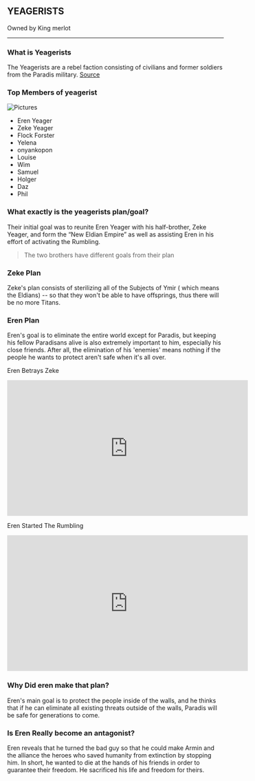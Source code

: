 ## YEAGERISTS
Owned by King merlot

---

### What is Yeagerists
The Yeagerists are a rebel faction consisting of civilians and former soldiers from the Paradis military. 
[Source](https://duniagames.co.id/discover/article/apa-itu-yeagerist-dan-siapa-saja-anggotanya/en)

### Top Members of yeagerist

![Pictures](https://static.wikia.nocookie.net/shingekinokyojin/images/b/bc/Yeagerists.png/revision/latest?cb=20181109003415)

- Eren Yeager
- Zeke Yeager
- Flock Forster
- Yelena
- onyankopon
- Louise
- Wim
- Samuel
- Holger
- Daz
- Phil

### What exactly is the yeagerists plan/goal?
Their initial goal was to reunite Eren Yeager with his half-brother, Zeke Yeager, and form the “New Eldian Empire” as well as assisting Eren in his effort of activating the Rumbling.
> The two brothers have different goals from their plan                                    

### Zeke Plan
Zeke's plan consists of sterilizing all of the Subjects of Ymir ( which means the Eldians) -- so that they won't be able to have offsprings, thus there will be no more Titans.

### Eren Plan
Eren's goal is to eliminate the entire world except for Paradis, but keeping his fellow Paradisans alive is also extremely important to him, especially his close friends. After all, the elimination of his 'enemies' means nothing if the people he wants to protect aren't safe when it's all over.

Eren Betrays Zeke
<iframe width="560" height="315" src="https://www.youtube.com/embed/Zor5_q__fSU" title="YouTube video player" frameborder="0" allow="accelerometer; autoplay; clipboard-write; encrypted-media; gyroscope; picture-in-picture" allowfullscreen></iframe>



Eren Started The Rumbling
<iframe width="560" height="315" src="https://www.youtube.com/embed/Uwza8rHaPzw" title="YouTube video player" frameborder="0" allow="accelerometer; autoplay; clipboard-write; encrypted-media; gyroscope; picture-in-picture" allowfullscreen></iframe>

### Why Did eren make that plan?
 Eren's main goal is to protect the people inside of the walls, and he thinks that if he can eliminate all existing threats outside of the walls, Paradis will be safe for generations to come.
 
 
### Is Eren Really become an antagonist?
Eren reveals that he turned the bad guy so that he could make Armin and the alliance the heroes who saved humanity from extinction by stopping him. In short, he wanted to die at the hands of his friends in order to guarantee their freedom. He sacrificed his life and freedom for theirs.


